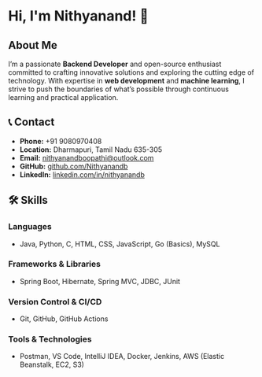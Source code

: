 # Hi, I'm **Nithyanand**! 👋

## About Me
I’m a passionate **Backend Developer** and open-source enthusiast committed to crafting innovative solutions and exploring the cutting edge of technology. With expertise in **web development** and **machine learning**, I strive to push the boundaries of what’s possible through continuous learning and practical application.

## 📞 Contact 
- **Phone:** +91 9080970408
- **Location:** Dharmapuri, Tamil Nadu 635-305
- **Email:** [nithyanandboopathi@outlook.com](mailto:nithyanandboopathi@outlook.com)
- **GitHub:** [github.com/Nithyanandb](https://github.com/Nithyanandb)
- **LinkedIn:** [linkedin.com/in/nithyanandb](https://www.linkedin.com/in/nithyanand-b-6aa0a2220)

## 🛠️ Skills

### **Languages**
- Java, Python, C, HTML, CSS, JavaScript, Go (Basics), MySQL

### **Frameworks & Libraries**
- Spring Boot, Hibernate, Spring MVC, JDBC, JUnit

### **Version Control & CI/CD**
- Git, GitHub, GitHub Actions

### **Tools & Technologies**
- Postman, VS Code, IntelliJ IDEA, Docker, Jenkins, AWS (Elastic Beanstalk, EC2, S3)
